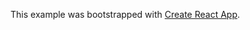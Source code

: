 This example was bootstrapped with [Create React App](https://github.com/facebook/create-react-app).